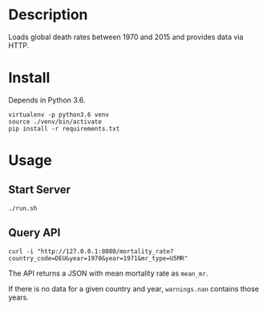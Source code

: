 # Description

Loads global death rates between 1970 and 2015 and provides data via HTTP.

# Install

Depends in Python 3.6.

```
virtualenv -p python3.6 venv
source ./venv/bin/activate
pip install -r requirements.txt
```

# Usage

## Start Server

```
./run.sh
```

## Query API

```
curl -i "http://127.0.0.1:8080/mortality_rate?country_code=DEU&year=1970&year=1971&mr_type=U5MR"
```

The API returns a JSON with mean mortality rate as `mean_mr`.

If there is no data for a given country and year, `warnings.nan` contains those years.
